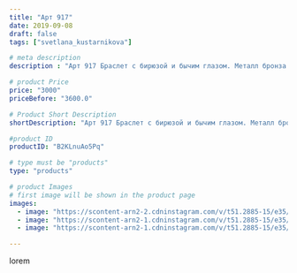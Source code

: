 ```yaml
---
title: "Арт 917"
date: 2019-09-08
draft: false
tags: ["svetlana_kustarnikova"]

# meta description
description : "Арт 917 Браслет с бирюзой и бычим глазом. Металл бронза ПРОДАНО"

# product Price
price: "3000"
priceBefore: "3600.0"

# Product Short Description
shortDescription: "Арт 917 Браслет с бирюзой и бычим глазом. Металл бронза ПРОДАНО"

#product ID
productID: "B2KLnuAo5Pq"

# type must be "products"
type: "products"

# product Images
# first image will be shown in the product page
images:
  - image: "https://scontent-arn2-2.cdninstagram.com/v/t51.2885-15/e35/67793294_397280584317548_4276928778373047952_n.jpg?se=7&tp=1&_nc_ht=scontent-arn2-2.cdninstagram.com&_nc_cat=108&_nc_ohc=RCgAVDYCsbQAX-JnDiq&ccb=7-4&oh=83b245d58b5c973bf4cd8879c60d2ba9&oe=60839B1D&ig_cache_key=MjEyODU2NDg3NDI1OTc2OTc2Mw%3D%3D.2-ccb7-4"
  - image: "https://scontent-arn2-1.cdninstagram.com/v/t51.2885-15/e35/69186861_2441727652710139_6534026298200304269_n.jpg?se=8&tp=1&_nc_ht=scontent-arn2-1.cdninstagram.com&_nc_cat=107&_nc_ohc=vWVaYQHAImgAX9xBucQ&ccb=7-4&oh=42ef6320be3a03c61079d91ce6a0e614&oe=608247E2&ig_cache_key=MjEyODU2NDg3NDIzNDY2NTQ2OA%3D%3D.2-ccb7-4"
  - image: "https://scontent-arn2-1.cdninstagram.com/v/t51.2885-15/e35/70887085_427894271408615_6685658473459313612_n.jpg?se=7&tp=1&_nc_ht=scontent-arn2-1.cdninstagram.com&_nc_cat=111&_nc_ohc=HwhxJH7cEe4AX99loiF&ccb=7-4&oh=c0568d0952de7bbfbfd474bdcbd64ac6&oe=60824119&ig_cache_key=MjEyODU2NDg3NDI1MTQwMTk5MQ%3D%3D.2-ccb7-4"

---
```

lorem

